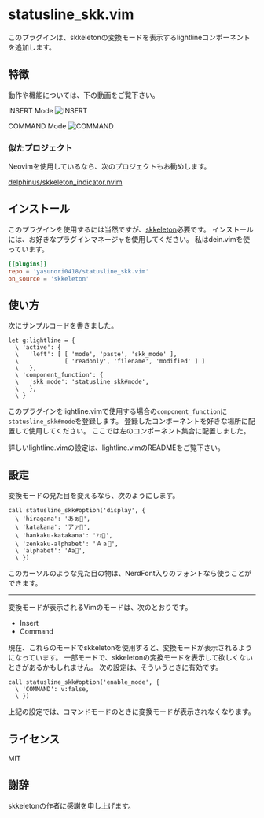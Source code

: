 # statusline_skk.vim

このプラグインは、skkeletonの変換モードを表示するlightlineコンポーネントを追加します。

## 特徴

動作や機能については、下の動画をご覧下さい。

INSERT Mode
![INSERT](https://user-images.githubusercontent.com/74786563/153974503-7dd17e3a-db6f-4a6d-b3c3-739f56c9a864.gif)

COMMAND Mode
![COMMAND](https://user-images.githubusercontent.com/74786563/153974556-71b5ce42-ed04-4225-9734-ca7ae4ca0648.gif)

### 似たプロジェクト

Neovimを使用しているなら、次のプロジェクトもお勧めします。

[delphinus/skkeleton_indicator.nvim](https://github.com/delphinus/skkeleton_indicator.nvim)

## インストール

このプラグインを使用するには当然ですが、[skkeleton][1]必要です。
インストールには、お好きなプラグインマネージャを使用してください。
私はdein.vimを使っています。

```toml:lazy.toml
[[plugins]]
repo = 'yasunori0418/statusline_skk.vim'
on_source = 'skkeleton'
```

## 使い方

次にサンプルコードを書きました。

```vim:.vimrc
let g:lightline = {
  \ 'active': {
  \   'left': [ [ 'mode', 'paste', 'skk_mode' ],
  \             [ 'readonly', 'filename', 'modified' ] ]
  \   },
  \ 'component_function': {
  \   'skk_mode': 'statusline_skk#mode',
  \   },
  \ }
```

このプラグインをlightline.vimで使用する場合の`component_function`に`statusline_skk#mode`を登録します。
登録したコンポーネントを好きな場所に配置して使用してください。
ここでは左のコンポーネント集合に配置しました。

詳しいlightline.vimの設定は、lightline.vimのREADMEをご覧下さい。

## 設定

変換モードの見た目を変えるなら、次のようにします。

```vim:.vimrc
call statusline_skk#option('display', {
  \ 'hiragana': 'あぁ󰗧',
  \ 'katakana': 'アァ󰗧',
  \ 'hankaku-katakana': 'ｱｧ󰗧',
  \ 'zenkaku-alphabet': 'Ａａ󰗧',
  \ 'alphabet': 'Aa󰗧',
  \ })
```

このカーソルのような見た目の物は、NerdFont入りのフォントなら使うことができます。

---

変換モードが表示されるVimのモードは、次のとおりです。

- Insert
- Command

現在、これらのモードでskkeletonを使用すると、変換モードが表示されるようになっています。
一部モードで、skkeletonの変換モードを表示して欲しくないときがあるかもしれません。
次の設定は、そういうときに有効です。

```vim:.vimrc
call statusline_skk#option('enable_mode', {
  \ 'COMMAND': v:false,
  \ })
```

上記の設定では、コマンドモードのときに変換モードが表示されなくなります。

## ライセンス

MIT

## 謝辞

skkeletonの作者に感謝を申し上げます。

<!-- Links -->
[1]: https://github.com/vim-skk/skkeleton
